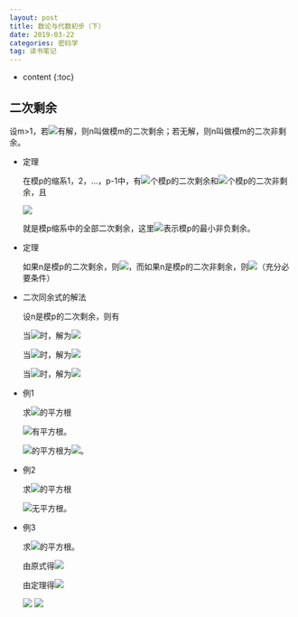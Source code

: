 ```yaml
---
layout: post
title: 数论与代数初步（下）
date: 2019-03-22
categories: 密码学
tag: 读书笔记
---
```


* content
{:toc}

## 二次剩余

设m>1，若<img src="https://latex.codecogs.com/png.latex? x^2\equiv n(mod\ m),(n,m)=1">有解，则n叫做模m的二次剩余；若无解，则n叫做模m的二次非剩余。

- 定理

  在模p的缩系1，2，...，p-1中，有<img src="https://latex.codecogs.com/png.latex? \frac12(p-1)">个模p的二次剩余和<img src="https://latex.codecogs.com/png.latex? \frac12(p-1)">个模p的二次非剩余，且

  <img src="https://latex.codecogs.com/png.latex? 1,\,<2^2>_p,\,...\,,<(\frac{p-1}2)^2>_p">

  就是模p缩系中的全部二次剩余，这里<img src="https://latex.codecogs.com/png.latex? <.>_p">表示模p的最小非负剩余。

- 定理

  如果n是模p的二次剩余，则<img src="https://latex.codecogs.com/png.latex? n^{\frac{p-1}2\equiv 1(mod\,p)}">，而如果n是模p的二次非剩余，则<img src="https://latex.codecogs.com/png.latex? n^{\frac{p-1}2\equiv -1(mod\,p)}">（充分必要条件）

- 二次同余式的解法

  设n是模p的二次剩余，则有

  当<img src="https://latex.codecogs.com/png.latex?p\equiv 3(mod\ 4)">时，解为<img src="https://latex.codecogs.com/png.latex?\pm n^{\frac{p+1}4}">

  当<img src="https://latex.codecogs.com/png.latex?p\equiv 5(mod\ 8),n^{\frac{p-1}4}\equiv 1(mod\ p)">时，解为<img src="https://latex.codecogs.com/png.latex?\pm n^{\frac{p+3}8}">

  当<img src="https://latex.codecogs.com/png.latex?p\equiv 5(mod\ 8),n^{\frac{p-1}4}\equiv -1(mod\ p)">时，解为<img src="https://latex.codecogs.com/png.latex?\pm (\frac{p-1}2)!n^{\frac{p+3}8}">

- 例1
  
  求<img src="https://latex.codecogs.com/png.latex?5(mod\ 11)">的平方根

  <img src="https://latex.codecogs.com/png.latex?\because \frac{p-1}2=5,x\equiv 5^5\equiv 1(mod\ 11),\therefore 5(mod\ 11)">有平方根。

  <img src="https://latex.codecogs.com/png.latex?\because \frac{p+1}4=3,x\equiv 5^3\equiv 4(mod\ 11),\therefore 5(mod\ 11)">的平方根为<img src="https://latex.codecogs.com/png.latex?\pm 4">。

- 例2
  
  求<img src="https://latex.codecogs.com/png.latex?2(mod\ 11)">的平方根

  <img src="https://latex.codecogs.com/png.latex?\because \frac{p-1}2=5,x\equiv 2^5\equiv -1(mod\ 11),\therefore 2(mod\ 11)">无平方根。

- 例3
  
  求<img src="https://latex.codecogs.com/png.latex?x^2\equiv 71(mod\ 77)">的平方根。

  由原式得<img src="https://latex.codecogs.com/png.latex?\left\{\begin{matrix}&space;x^2\equiv&space;71\equiv&space;1(mod\&space;7)\\&space;x^2\equiv&space;71\equiv&space;5(mod\&space;11)&space;\end{matrix}\right.">

  由定理得<img src="https://latex.codecogs.com/png.latex?\left\{\begin{matrix}&space;x\equiv&space;\pm1(mod\&space;7)\\&space;x\equiv&space;\pm4(mod\&space;11)&space;\end{matrix}\right.">

  <img src="https://latex.codecogs.com/png.latex?\therefore"> <img src="https://latex.codecogs.com/png.latex?\left\{\begin{matrix}&space;x\equiv&space;1(mod\&space;7)\\&space;x\equiv&space;4(mod\&space;11)&space;\end{matrix}\right&space;,&space;\left\{\begin{matrix}&space;x\equiv&space;1(mod\&space;7)\\&space;x\equiv&space;-4(mod\&space;11)&space;\end{matrix}\right&space;,&space;\left\{\begin{matrix}&space;x\equiv&space;-1(mod\&space;7)\\&space;x\equiv&space;4(mod\&space;11)&space;\end{matrix}\right&space;,&space;\left\{\begin{matrix}&space;x\equiv&space;-1(mod\&space;7)\\&space;x\equiv&space;-4(mod\&space;11)&space;\end{matrix}\right">